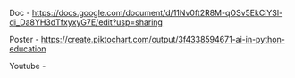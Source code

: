 Doc - https://docs.google.com/document/d/11Nv0ft2R8M-qOSv5EkCiYSl-di_Da8YH3dTfxyxyG7E/edit?usp=sharing

Poster - https://create.piktochart.com/output/3f4338594671-ai-in-python-education

Youtube - 
